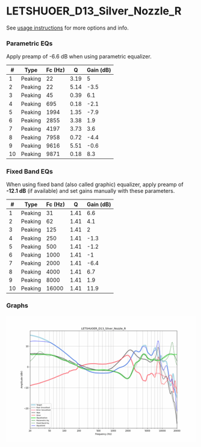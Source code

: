 # LETSHUOER_D13_Silver_Nozzle_R
See [usage instructions](https://github.com/jaakkopasanen/AutoEq#usage) for more options and info.

### Parametric EQs
Apply preamp of -6.6 dB when using parametric equalizer.

|   # | Type    |   Fc (Hz) |    Q |   Gain (dB) |
|-----|---------|-----------|------|-------------|
|   1 | Peaking |        22 | 3.19 |         5   |
|   2 | Peaking |        22 | 5.14 |        -3.5 |
|   3 | Peaking |        45 | 0.39 |         6.1 |
|   4 | Peaking |       695 | 0.18 |        -2.1 |
|   5 | Peaking |      1994 | 1.35 |        -7.9 |
|   6 | Peaking |      2855 | 3.38 |         1.9 |
|   7 | Peaking |      4197 | 3.73 |         3.6 |
|   8 | Peaking |      7958 | 0.72 |        -4.4 |
|   9 | Peaking |      9616 | 5.51 |        -0.6 |
|  10 | Peaking |      9871 | 0.18 |         8.3 |

### Fixed Band EQs
When using fixed band (also called graphic) equalizer, apply preamp of **-12.1 dB** (if available) and set gains manually with these parameters.

|   # | Type    |   Fc (Hz) |    Q |   Gain (dB) |
|-----|---------|-----------|------|-------------|
|   1 | Peaking |        31 | 1.41 |         6.6 |
|   2 | Peaking |        62 | 1.41 |         4.1 |
|   3 | Peaking |       125 | 1.41 |         2   |
|   4 | Peaking |       250 | 1.41 |        -1.3 |
|   5 | Peaking |       500 | 1.41 |        -1.2 |
|   6 | Peaking |      1000 | 1.41 |        -1   |
|   7 | Peaking |      2000 | 1.41 |        -6.4 |
|   8 | Peaking |      4000 | 1.41 |         6.7 |
|   9 | Peaking |      8000 | 1.41 |         1.9 |
|  10 | Peaking |     16000 | 1.41 |        11.9 |

### Graphs
![](./LETSHUOER_D13_Silver_Nozzle_R.png)
